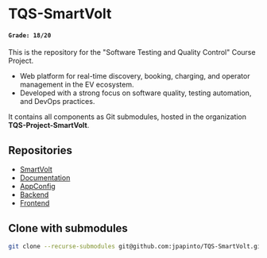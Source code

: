 # TQS-SmartVolt

#### `Grade: 18/20` 

This is the repository for the "Software Testing and Quality Control" Course Project.

- Web platform for real-time discovery, booking, charging, and operator management in the EV ecosystem. 
- Developed with a strong focus on software quality, testing automation, and DevOps practices.
 
It contains all components as Git submodules, hosted in the organization **TQS-Project-SmartVolt**.

## Repositories

- [SmartVolt](https://github.com/TQS-Project-SmartVolt/SmartVolt)
- [Documentation](https://github.com/TQS-Project-SmartVolt/Documentation)
- [AppConfig](https://github.com/TQS-Project-SmartVolt/AppConfig)
- [Backend](https://github.com/TQS-Project-SmartVolt/Backend)
- [Frontend](https://github.com/TQS-Project-SmartVolt/Frontend)

## Clone with submodules

```bash
git clone --recurse-submodules git@github.com:jpapinto/TQS-SmartVolt.git
```

